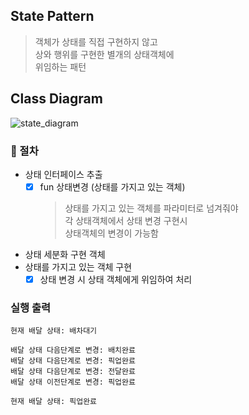 ## State Pattern

> 객체가 상태를 직접 구현하지 않고 <br>
> 상와 행위를 구현한 별개의 상태객체에 <br>
> 위임하는 패턴

## Class Diagram
![state_diagram](https://user-images.githubusercontent.com/16537977/120178348-64d24a80-c244-11eb-8e64-234b84d13e8b.png)


### 📍 절차
- 상태 인터페이스 추출
  - [x] fun 상태변경 (상태를 가지고 있는 객체)
    > 상태를 가지고 있는 객체를 파라미터로 넘겨줘야 <br> 
      각 상태객체에서 상태 변경 구현시 <br>
      상태객체의 변경이 가능함
   
- 상태 세분화 구현 객체
- 상태를 가지고 있는 객체 구현
    - [x] 상태 변경 시 상태 객체에게 위임하여 처리

### 실행 출력
```
현재 배달 상태: 배차대기 

배달 상태 다음단계로 변경: 배치완료
배달 상태 다음단계로 변경: 픽업완료
배달 상태 다음단계로 변경: 전달완료
배달 상태 이전단계로 변경: 픽업완료 

현재 배달 상태: 픽업완료
```
